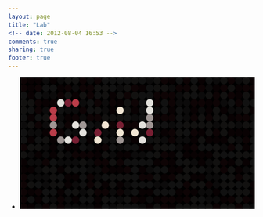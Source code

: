 ```yaml
---
layout: page
title: "Lab"
<!-- date: 2012-08-04 16:53 -->
comments: true
sharing: true
footer: true
---
```


<ul id="lab-list">
  <li class="lab">
    <a href="grid/">
      <img src="grid/sample.png" />
    </a>
  </li>
</ul>